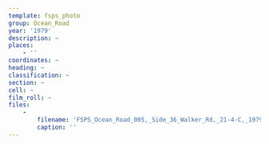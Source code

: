 ```yaml
---
template: fsps_photo
group: Ocean_Road
year: '1979'
description: ~
places:
    - ''
coordinates: ~
heading: ~
classification: ~
section: ~
cell: ~
film_roll: ~
files:
    -
        filename: 'FSPS_Ocean_Road_005,_Side_36_Walker_Rd,_21-4-C,_1979.png'
        caption: ''
---
```

